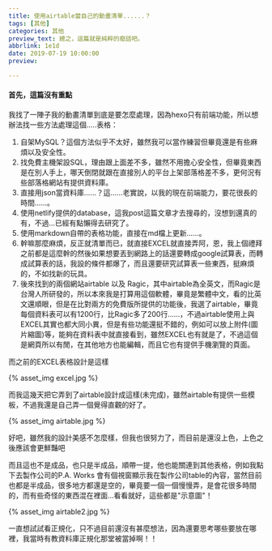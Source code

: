 ```yaml
---
title: 使用airtable當自己的動畫清單......？
tags: [其他]
categories: 其他
preview_text: 總之，這篇就是純粹的廢話吧。
abbrlink: 1e1d
date: 2019-07-19 10:00:00
preview: 

---
```


#### 首先，這篇沒有重點

我找了一陣子我的動畫清單到底是要怎麼處理，因為hexo只有前端功能，所以想辦法找一些方法處理這個.....表格：

1. 自架MySQL？這個方法似乎不太好，雖然我可以當作練習但畢竟還是有些麻煩以及安全性。
2. 找免費主機架設SQL，理由跟上面差不多，雖然不用擔心安全性，但畢竟東西是在別人手上，哪天倒閉就跟在直接別人的平台上架部落格差不多，更何況有些部落格網站有提供資料庫。
3. 直接用json當資料庫......？這......老實說，以我的現在前端能力，要花很長的時間......。
4. 使用netlify提供的database，這我post這篇文章才去搜尋的，沒想到還真的有，不過...已經有點懶得去研究了。
5. 使用markdown自帶的表格功能，直接在md檔上更新......。
6. 幹嘛那麼麻煩，反正就清單而已，就直接EXCEL就直接弄阿，恩，我上個禮拜之前都是這麼幹的然後如果想要丟到網路上的話還要轉成google試算表，而轉成試算表的話，我設的條件都爆了，而且還要研究試算表一些東西，挺麻煩的，不如找新的玩具。
7. 後來找到的兩個網站airtable 以及 Ragic，其中airtable為全英文，而Ragic是台灣人所研發的，所以本來我是打算用這個軟體，畢竟是繁體中文，看的比英文還順眼，但是在比對兩方的免費版所提供的功能後，我選了airtable，畢竟每個資料表可以有1200行，比Ragic多了200行......，不過airtable使用上與EXCEL其實也都大同小異，但是有些功能還挺不錯的，例如可以放上附件(圖片縮圖)等，能夠在資料表中就直接看到，雖然EXCEL也有就是了，不過這個是網頁所以有閒，在其他地方也能編輯，而且它也有提供手機瀏覽的頁面。

而之前的EXCEL表格設計是這樣

{% asset_img excel.jpg %}

而我這幾天把它弄到了airtable設計成這樣(未完成)，雖然airtable有提供一些模板，不過我還是自己弄一個覺得直觀的好了。

{% asset_img airtable.jpg %}

好吧，雖然我的設計美感不怎麼樣，但我也很努力了，而目前是還沒上色，上色之後應該會更鮮豔吧

而且這也不是成品，也只是半成品，順帶一提，他也能關連到其他表格，例如我點下去製作公司的P.A. Works 會有個視窗顯示我在製作公司table的內容，當然目前也都是半成品，很多地方都還是空的，畢竟要一個一個慢慢弄，是會花很多時間的，而有些奇怪的東西混在裡面...看看就好，這些都是"示意圖"！

{% asset_img airtable2.jpg %}

一直想試試看正規化，只不過目前還沒有甚麼想法，因為還要思考哪些要放在哪裡，我當時有教資料庫正規化那堂被當掉啊！！

